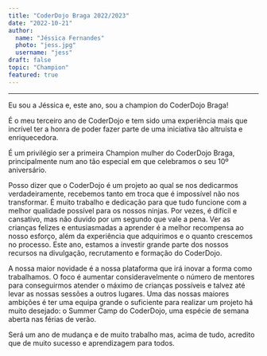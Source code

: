 ```yaml
---
title: "CoderDojo Braga 2022/2023"
date: "2022-10-21"
author:
  name: "Jéssica Fernandes"
  photo: "jess.jpg"
  username: "jess"
draft: false
topic: "Champion"
featured: true
---
```


---

Eu sou a Jéssica e, este ano, sou a champion do CoderDojo Braga!

É o meu terceiro ano de CoderDojo e tem sido uma experiência mais que incrível ter a honra de poder fazer parte de uma iniciativa tão altruísta e enriquecedora.

É um privilégio ser a primeira Champion mulher do CoderDojo Braga, principalmente num ano tão especial em que celebramos o seu 10º aniversário.

Posso dizer que o CoderDojo é um projeto ao qual se nos dedicarmos verdadeiramente, recebemos tanto em troca que é impossível não nos transformar.
É muito trabalho e dedicação para que tudo funcione com a melhor qualidade possível para os nossos ninjas. Por vezes, é difícil e cansativo, mas não duvido por um segundo que vale
a pena. Ver as crianças felizes e entusiasmadas a aprender é a melhor recompensa ao nosso esforço, além da experiência que adquirimos e o quanto crescemos no processo.
Este ano, estamos a investir grande parte dos nossos recursos na divulgação, recrutamento e formação do CoderDojo.

A nossa maior novidade é a nossa plataforma que irá inovar a forma como trabalhamos. O foco é aumentar consideravelmente o número de mentores para conseguirmos atender o máximo de crianças possíveis e talvez até levar as nossas sessões a outros lugares.
Uma das nossas maiores ambições é ter uma equipa grande o suficiente para realizar um projeto há muito desejado: o Summer Camp do CoderDojo, uma espécie de semana aberta nas férias de verão.

Será um ano de mudança e de muito trabalho mas, acima de tudo, acredito que de muito sucesso e aprendizagem para todos.

